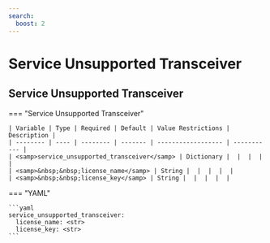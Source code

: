 ```yaml
---
search:
  boost: 2
---
```


# Service Unsupported Transceiver
## Service Unsupported Transceiver

=== "Service Unsupported Transceiver"


    | Variable | Type | Required | Default | Value Restrictions | Description |
    | -------- | ---- | -------- | ------- | ------------------ | ----------- |
    | <samp>service_unsupported_transceiver</samp> | Dictionary |  |  |  |  |
    | <samp>&nbsp;&nbsp;license_name</samp> | String |  |  |  |  |
    | <samp>&nbsp;&nbsp;license_key</samp> | String |  |  |  |  |

=== "YAML"

    ```yaml
    service_unsupported_transceiver:
      license_name: <str>
      license_key: <str>
    ```
